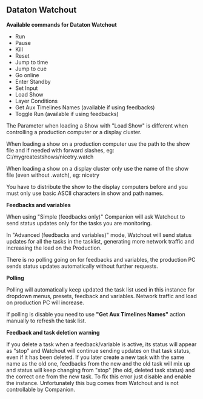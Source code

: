 ## Dataton Watchout

**Available commands for Dataton Watchout**

* Run
* Pause
* Kill
* Reset
* Jump to time
* Jump to cue
* Go online
* Enter Standby
* Set Input
* Load Show
* Layer Conditions
* Get Aux Timelines Names (available if using feedbacks)
* Toggle Run (available if using feedbacks)

The Parameter when loading a Show with "Load Show" is different when controlling a production computer or a display cluster.

When loading a show on a production computer use the path to the show file and if needed with forward slashes, eg: C:/mygreatestshows/nicetry.watch

When loading a show on a display cluster only use the name of the show file (even without .watch), eg: nicetry

You have to distribute the show to the display computers before and you must only use basic ASCII characters in show and path names.

**Feedbacks and variables**

When using "Simple (feedbacks only)" Companion will ask Watchout to send status updates only for the tasks you are monitoring.

In "Advanced (feedbacks and variables)" mode, Watchout will send status updates for all the tasks in the tasklist, generating more network traffic and increasing the load on the Production.

There is no polling going on for feedbacks and variables, the production PC sends status updates automatically without further requests.

**Polling**

Polling will automatically keep updated the task list used in this instance for dropdown menus, presets, feedback and variables.
Network traffic and load on production PC will increase.

If polling is disable you need to use **"Get Aux Timelines Names"** action manually to refresh the task list.

**Feedback and task deletion warning**

If you delete a task when a feedback/variable is active, its status will appear as "stop" and Watchout will continue sending updates on that
task status, even if it has been deleted. If you later create a new task with the same name as the old one, feedbacks from the new and the old
task will mix up and status will keep changing from "stop" (the old, deleted task status) and the correct one from the new task. To fix this
error just disable and enable the instance. Unfortunately this bug comes from Watchout and is not controllable by Companion.
